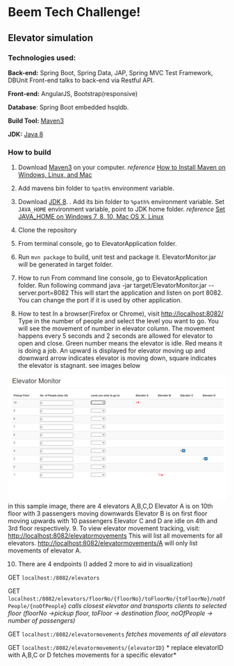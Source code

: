 # Beem Tech Challenge!

## Elevator simulation
### Technologies used:
**Back-end:**  Spring Boot, Spring Data, JAP, Spring MVC Test Framework,  DBUnit  Front-end talks to back-end via Restful API.

**Front-end:**  AngularJS, Bootstrap(responsive)

**Database**:  Spring Boot embedded hsqldb.

**Build Tool:** [Maven3](https://maven.apache.org/docs/3.8.6/release-notes.html)

**JDK:** [Java 8](https://www.openlogic.com/openjdk-downloads)

### How to build

1. Download [Maven3](https://maven.apache.org/docs/3.8.6/release-notes.html) on your computer.
   *reference* [How to Install Maven on Windows, Linux, and Mac](https://www.baeldung.com/install-maven-on-windows-linux-mac)


2. Add mavens bin folder to  `%path%`  environment variable.


3. Download [JDK 8](https://www.openlogic.com/openjdk-downloads). .  Add its bin folder to  `%path%`  environment variable.
   Set `JAVA_HOME` environment variable,  point to JDK home folder.
   *reference* [Set JAVA_HOME on Windows 7, 8, 10, Mac OS X, Linux ](https://www.baeldung.com/java-home-on-windows-7-8-10-mac-os-x-linux)


4. Clone the repository


5. From terminal console,  go to ElevatorApplication folder.


6. Run  `mvn package`  to build, unit test and package it.  ElevatorMonitor.jar will be generated in target folder.


7. How to run From command line console, go to ElevatorApplication folder. Run following command java  -jar target/ElevatorMonitor.jar  --server.port=8082 This will start the application and listen on port 8082.  You can change the port if it is used by other application.



8. How to test In a browser(Firefox or Chrome), visit  [http://localhost:8082/](http://localhost:8082/)  Type in the number of people and select the level you want to go. You will see the movement of number in elevator column. The movement happens every 5 seconds and 2 seconds are allowed for elevator to open and close. Green number means the elevator is idle. Red means it is doing a job. An upward is displayed for elevator moving up and downward arrow indicates elevator is moving down, square indicates the elevator is stagnant. see images below

![screenshot.png](src%2Fmain%2Fresources%2Fstatic%2Fscreenshot.png)
in this sample image, there are 4 elevators A,B,C,D 
Elevator A is on 10th floor with 3 passengers moving downwards
Elevator B is on first floor moving upwards with 10 passengers
Elevator C and D are idle on 4th and 3rd floor respectively.
9. To view elevator movement tracking,  visit:
    [http://localhost:8082/elevatormovements](http://localhost:8082/elevatormovements)  This will list all movements for all elevators.  [http://localhost:8082/elevatormovements/A](http://localhost:8082/elevatormovements/A)  will only list movements of elevator A.

10. There are 4 endpoints (I added 2 more to aid in visualization)

GET `localhost:/8082/elevators`

GET `localhost:/8082/elevators/floorNo/{floorNo}/toFloorNo/{toFloorNo}/noOfPeople/{noOfPeople`} *calls closest elevator and transports clients to selected floor*
*(floorNo ->pickup floor, toFloor -> destination floor, noOfPeople -> number of passengers)*

GET `localhost:/8082/elevatormovements` *fetches movements of all elevators*

GET `localhost:/8082/elevatormovements/{elevatorID}` *
replace elevatorID with A,B,C or D fetches movements for a specific elevator*